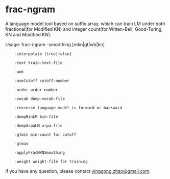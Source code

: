 frac-ngram
================

A language model tool based on suffix array, which can train LM under both fractional(for Modified KN) and integer count(for Witten-Bell, Good-Turing, KN and Modified KN).

Usage:
   frac-ngram 
        -smoothing [mkn|gt|wb|kn] 
        
        -interpolate [true|false] 
        
        -text train-text-file 
        
        -unk 
        
        -useCutoff cutoff-number 
        
        -order order-number 
        
        -vocab dump-vocab-file 
        
        -revserse language model is forward or backward
        
        -dumpBinLM bin-file
        
        -dumpArpaLM arpa-file
        
        -gtmin min-count for cutoff
        
        -gtmax
        
        -applyFracMKNSmoothing 
        
        -weight weight-file for training

If you have any question, please contact yinggong.zhao@gmail.com.
